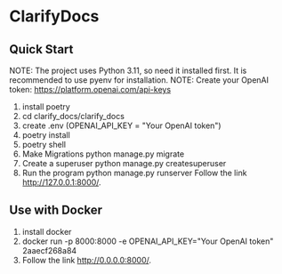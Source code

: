 # ClarifyDocs

## Quick Start

NOTE: The project uses Python 3.11, so need it installed first. It is recommended to use pyenv for installation.
NOTE: Create your OpenAI token: https://platform.openai.com/api-keys

1. install poetry
2. cd clarify_docs/clarify_docs
3. create .env (OPENAI_API_KEY = "Your OpenAI token")
3. poetry install
4. poetry shell
5. Make Migrations python manage.py migrate
6. Create a superuser python manage.py createsuperuser
7. Run the program python manage.py runserver
Follow the link http://127.0.0.1:8000/.

## Use with Docker
1. install docker
2. docker run -p 8000:8000 -e OPENAI_API_KEY="Your OpenAI token" 2aaecf268a84
3. Follow the link http://0.0.0.0:8000/.
